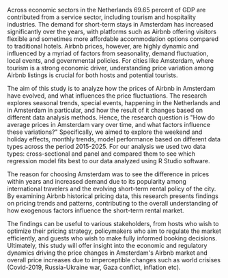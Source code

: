 Across economic sectors in the Netherlands 69.65 percent of GDP are contributed from a service sector, including tourism and hospitality industries. The demand for short-term stays in Amsterdam has increased significantly over the years, with platforms such as Airbnb offering visitors flexible and sometimes more affordable accommodation options compared to traditional hotels. Airbnb prices, however, are highly dynamic and influenced by a myriad of factors from seasonality, demand fluctuation, local events, and governmental policies. For cities like Amsterdam, where tourism is a strong economic driver, understanding price variation among Airbnb listings is crucial for both hosts and potential tourists. 

The aim of this study is to analyze how the prices of Airbnb in Amsterdam have evolved, and what influences the price fluctuations. The research explores seasonal trends, special events, happening in the Netherlands and in Amsterdam in particular, and how the result of it changes based on different data analysis methods. Hence, the research question is "How do average prices in Amsterdam vary over time, and what factors influence these variations?" Specifically, we aimed to explore the weekend and holiday effects, monthly trends, model performance based on different data types across the period 2015-2025. For our analysis we used two data types: cross-sectional and panel and compared them to see which regression model fits best to our data analyzed using R Studio software.  

The reason for choosing Amsterdam was to see the difference in prices within years and increased demand due to its popularity among international travelers and the evolving short-term rental policy of the city. By examining Airbnb historical pricing data, this research presents findings on pricing trends and patterns, contributing to the overall understanding of how exogenous factors influence the short-term rental market. 

The findings can be useful to various stakeholders, from hosts who wish to optimize their pricing strategy, policymakers who aim to regulate the market efficiently, and guests who wish to make fully informed booking decisions. Ultimately, this study will offer insight into the economic and regulatory dynamics driving the price changes in Amsterdam's Airbnb market and overall price increases due to imperceptible changes such as world crisises (Covid-2019, Russia-Ukraine war, Gaza conflict, inflation etc). 
